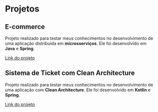 <h1>Projetos</h1>

<h2>E-commerce</h2>
<p>Projeto realizado para testar meus conhecimentos no desenvolvimento de uma aplicação distribuida em <b>microsserviços</b>. Ele foi desenvolvido em <b>Java</b> e <b>Spring</b>.</p>
<a href="https://github.com/ThiagoWlian/ecommerce-all-ms">Link do projeto</a>

<h2>Sistema de Ticket com Clean Architecture</h2>
<p>Projeto realizado para testar meus conhecimentos no desenvolvimento de uma aplicação com <b>Clean Architecture</b>. Ele foi desenvolvido em <b>Kotlin</b> e <b>Spring</b>.</p>
<a href="https://github.com/ThiagoWlian/TicketManager">Link do projeto</a>
